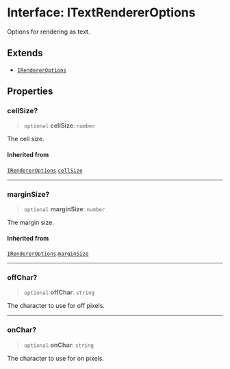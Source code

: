 # Interface: ITextRendererOptions

Options for rendering as text.

## Extends

- [`IRendererOptions`](IRendererOptions.md)

## Properties

### cellSize?

> `optional` **cellSize**: `number`

The cell size.

#### Inherited from

[`IRendererOptions`](IRendererOptions.md).[`cellSize`](IRendererOptions.md#cellsize)

***

### marginSize?

> `optional` **marginSize**: `number`

The margin size.

#### Inherited from

[`IRendererOptions`](IRendererOptions.md).[`marginSize`](IRendererOptions.md#marginsize)

***

### offChar?

> `optional` **offChar**: `string`

The character to use for off pixels.

***

### onChar?

> `optional` **onChar**: `string`

The character to use for on pixels.
